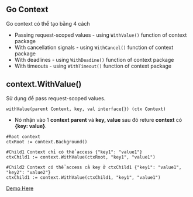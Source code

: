 ## Go Context
Go context có thể tạo bằng 4 cách

- Passing request-scoped values  -  using `WithValue()` function of context package
- With cancellation signals - using `WithCancel()` function of context package
- With deadlines - using `WithDeadine()` function of context package
- With timeouts - using `WithTimeout()` function of context package

## context.WithValue()
Sử dụng để pass request-scoped values.

`withValue(parent Context, key, val interface{}) (ctx Context)`

- Nó nhận vào 1 **context parent** và **key, value** sau đó reture **context** có **{key: value}**. 

```
#Root context
ctxRoot := context.Background()

#Child1 Context chỉ có thể access {"key1": "value1"}
ctxChild1 := context.WithValue(ctxRoot, "key1", "value1")

#Child2 Context có thể access cả key ở ctxChild1 {"key1": "value1", "key2": "value2"}
ctxChild1 := context.WithValue(ctxChild1, "key1", "value1")

```

[Demo Here](https://github.com/nguyenthanhcong101096/training_go/blob/master/go_context/with_value.go)
